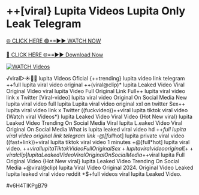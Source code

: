 # ++[viral} Lupita Videos Lupita Only Leak Telegram


[🌐 CLICK HERE 🟢==►► WATCH NOW](https://gitload.pages.dev/)

[🔴 CLICK HERE 🌐==►► Download Now](https://gitload.pages.dev/)

[![WATCH Videos](https://i.imgur.com/dJHk4Zq.gif)](https://gitload.pages.dev/)




























️√viral▷☀️👄💥 lupita Videos Oficial {++trending} lupita video link telegram ++full lupita viral video original ++(viral@clip)* lupita Leaked Video Viral Original Video
viral lupita Video Full Original Link
Full++ lupita viral video link x Twitter
[Viral-video] lupita viral video Original On Social Media New lupita viral video full lupita Lupita viral video original xxl on twitter Sex++ lupita viral video link x Twitter ((fuckvideo))++viral lupita tiktok viral video {Watch viral Videos*} lupita Leaked Video Viral Video {Hot New viral} lupita Leaked Video Trending On Social Media Viral lupita L.eaked Video Viral Original On Social Media What is lupita leaked viral video hd ++*full lupita viral video original link telegram link -@[full*hot] lupita private viral video ((fast+link))+viral lupita tiktok viral video 1 minutes
+@[full*hot] lupita viral video. +$+viral lupita Tiktok Video Full Original Sex
+lupita viral video original
[++viral clip] lupita Leaked Video Viral Original On Social Media
+$+viral lupita Full Original Video
{Hot New viral} lupita Leaked Video Trending On Social Media
+@viral@clip) lupita Viral Video Original 2024. Original Video Leaked lupita leaked viral video reddit
+$+full videos viral lupita Leaked Video.


#v6H4TlKPgB79
